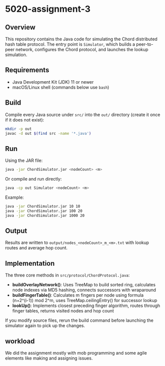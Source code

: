 # 5020-assignment-3

## Overview
This repository contains the Java code for simulating the Chord distributed hash table protocol. The entry point is `Simulator`, which builds a peer-to-peer network, configures the Chord protocol, and launches the lookup simulation.

## Requirements
- Java Development Kit (JDK) 11 or newer
- macOS/Linux shell (commands below use `bash`)

## Build
Compile every Java source under `src/` into the `out/` directory (create it once if it does not exist):

```bash
mkdir -p out
javac -d out $(find src -name '*.java')
```

## Run
Using the JAR file:

```bash
java -jar ChordSimulator.jar <nodeCount> <m>
```

Or compile and run directly:

```bash
java -cp out Simulator <nodeCount> <m>
```

Example:

```bash
java -jar ChordSimulator.jar 10 10
java -jar ChordSimulator.jar 100 20
java -jar ChordSimulator.jar 1000 20
```

## Output
Results are written to `output/nodes_<nodeCount>_m_<m>.txt` with lookup routes and average hop count.

## Implementation
The three core methods in `src/protocol/ChordProtocol.java`:

- **buildOverlayNetwork()**: Uses TreeMap to build sorted ring, calculates node indexes via MD5 hashing, connects successors with wraparound
- **buildFingerTable()**: Calculates m fingers per node using formula (n+2^(i-1)) mod 2^m, uses TreeMap.ceilingEntry() for successor lookup
- **lookUp()**: Implements closest preceding finger algorithm, routes through finger tables, returns visited nodes and hop count

If you modify source files, rerun the build command before launching the simulator again to pick up the changes.

## workload
We did the assignment mostly with mob programming and some agile elements like making and assigning issues.